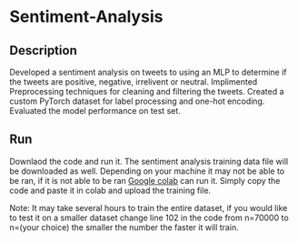 # Sentiment-Analysis

## Description

Developed a sentiment analysis on tweets to using an MLP to determine if the tweets are positive, negative, irrelivent or neutral. 
Implimented Preprocessing techniques for cleaning and filtering the tweets. Created a custom PyTorch dataset for label processing 
and one-hot encoding. Evaluated the model performance on test set.

## Run

Downlaod the code and run it. The sentiment analysis training data file will be downloaded as well. 
Depending on your machine it may not be able to be ran, if it is not able to be ran [Google colab](https://colab.research.google.com) 
can run it. Simply copy the code and paste it in colab and upload the training file.

Note: It may take several hours to train the entire dataset, if you would like to test it on a smaller dataset 
change line 102 in the code from n=70000 to n=(your choice) the smaller the number the faster it will train.

